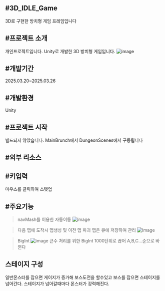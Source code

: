 #3D_IDLE_Game
----
3D로 구현한 방치형 게임 프레임입니다

#프로젝트 소개
-----------
개인프로젝트입니다. Unity로 개발한 3D 방치형 게임입니다.
![image](https://github.com/user-attachments/assets/ddb8f4be-ced8-484e-967e-a4d01a4dd34c)


#개발기간
----
2025.03.20~2025.03.26

#개발환경
----
Unity

#프로젝트 시작
-----
빌드되지 않았습니다. MainBrunch에서 DungeonScenes에서 구동됩니다

#외부 리소스
------


#키입력
----
마우스를 클릭하여 스텟업

#주요기능
----
>navMash를 이용한 자동이동
>![image](https://github.com/user-attachments/assets/ceb7aa9f-7050-4d0e-a3bc-bfdef7a4f8b0)

>다음 맵에 도착시 맵생성 및 이전 맵 파괴 맵은 큐에 저장하여 관리
>![Image](https://github.com/user-attachments/assets/d60f9ff1-5548-4d2d-98a4-b0783a6089bb)

>BigInt
>![image](https://github.com/user-attachments/assets/2bb9b253-778c-4199-9078-c60251d8bed9)
>큰수 처리를 위한 BigInt 1000단위로 끊어 A,B,C...순으로 바뀐다

스테이지 구성
----
일반몬스터를 잡으면 게이지가 증가해 보스도전을 할수있고 보스를 잡으면 스테이지를 넘어간다.
스테이지가 넘어갈때마다 몬스터가 강력해진다. 
